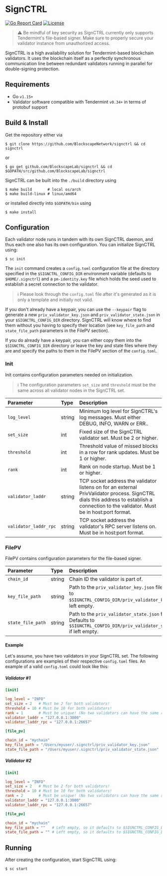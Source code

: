 # SignCTRL

[![Go Report Card](https://goreportcard.com/badge/github.com/blockscapelab/signctrl)](https://goreportcard.com/report/github.com/blockscapenetwork/signctrl)
[![License](https://img.shields.io/github/license/cosmos/cosmos-sdk.svg)](https://github.com/cosmos/cosmos-sdk/blob/master/LICENSE)

> :warning: Be mindful of key security as SignCTRL currently only supports Tendermint's file-based signer. Make sure to properly secure your validator instance from unauthorized access.

SignCTRL is a high availability solution for Tendermint-based blockchain validators. It uses the blockchain itself as a perfectly synchronous communication line between redundant validators running in parallel for double-signing protection.

## Requirements

* Go `v1.15+`
* Validator software compatible with Tendermint `v0.34+` in terms of protobuf support

## Build & Install

Get the repository either via

```shell
$ git clone https://github.com/BlockscapeNetwork/signctrl && cd signctrl
```

or

```shell
$ go get github.com/BlockscapeLab/signctrl && cd $GOPATH/src/github.com/BlockscapeLab/signctrl
```

SignCTRL can be built into the `./build` directory using

```shell
$ make build       # local os/arch
$ make build-linux # linux/amd64
```

or installed directly into `$GOPATH/bin` using

```shell
$ make install
```

## Configuration

Each validator node runs in tandem with its own SignCTRL daemon, and thus each one also has its own configuration. You can initialize SignCTRL using:

```shell
$ sc init
```

The `init` command creates a `config.toml` configuration file at the directory specified in the `$SIGNCTRL_CONFIG_DIR` environment variable (defaults to `$HOME/.signctrl`) and a `pm-identity.key` file which holds the seed used to establish a secret connection to the validator.

> :information_source: Please look through the `config.toml` file after it's generated as it is only a template and initially not valid.

If you don't already have a keypair, you can use the `--keypair` flag to generate a new `priv_validator_key.json` and `priv_validator_state.json` in your `$SIGNCTRL_CONFIG_DIR` directory. SignCTRL will know where to find them without you having to specify their location (see `key_file_path` and `state_file_path` parameters in the FilePV section).

If you do already have a keypair, you can either copy them into the `$SIGNCTRL_CONFIG_DIR` directory or leave the key and state files where they are and specify the paths to them in the FilePV section of the `config.toml`.

### Init

Init contains configuration parameters needed on initialization.

> :information_source: The configuration parameters `set_size` and `threshold` must be the same across all validator nodes in the SignCTRL set.

| Parameter             | Type   | Description                                                                                                                                                                             |
| :-------------------- | :----- | :-------------------------------------------------------------------------------------------------------------------------------------------------------------------------------------- |
| `log_level`           | string | Minimum log level for SignCTRL's log messages. Must either DEBUG, INFO, WARN or ERR..                                                                                                   |
| `set_size`            | int    | Fixed size of the SignCTRL validator set. Must be 2 or higher.                                                                                                                          |
| `threshold`           | int    | Threshold value of missed blocks in a row for rank updates. Must be 1 or higher.                                                                                                        |
| `rank`                | int    | Rank on node startup. Must be 1 or higher.                                                                                                                                              |
| `validator_laddr`     | string | TCP socket address the validator listens on for an external PrivValidator process. SignCTRL dials this address to establish a connection to the validator. Must be in host:port format. |
| `validator_laddr_rpc` | string | TCP socket address the validator's RPC server listens on. Must be in host:port format.                                                                                                  |

### FilePV

FilePV contains configuration parameters for the file-based signer.

| Parameter         | Type   | Description                                                                                                               |
| :---------------- | :----- | :------------------------------------------------------------------------------------------------------------------------ |
| `chain_id`        | string | Chain ID the validator is part of.                                                                                        |
| `key_file_path`   | string | Path to the `priv_validator_key.json` file. Defaults to `$SIGNCTRL_CONFIG_DIR/priv_validator_key.json` if left empty.     |
| `state_file_path` | string | Path to the `priv_validator_state.json` file. Defaults to `$SIGNCTRL_CONFIG_DIR/priv_validator_state.json` if left empty. |

#### Example

Let's assume, you have two validators in your SignCTRL set. The following configurations are examples of their respective `config.toml` files.
An example of a valid `config.toml` could look like this:

##### Validator #1
```toml
[init]

log_level = "INFO"
set_size = 2   # Must be 2 for both validators!
threshold = 10 # Must be 10 for both validators!
rank = 1       # Must be unique! (No two validators can have the same rank)
validator_laddr = "127.0.0.1:3000"
validator_laddr_rpc = "127.0.0.1:26657"

[file_pv]

chain_id = "mychain"
key_file_path = "/Users/myuser/.signctrl/priv_validator_key.json"
state_file_path = "/Users/myuser/.signctrl/priv_validator_state.json"
```

##### Validator #2
```toml
[init]

log_level = "INFO"
set_size = 2   # Must be 2 for both validators!
threshold = 10 # Must be 10 for both validators!
rank = 2       # Must be unique! (No two validators can have the same rank)
validator_laddr = "127.0.0.1:3000"
validator_laddr_rpc = "127.0.0.1:26657"

[file_pv]

chain_id = "mychain"
key_file_path = ""   # Left empty, so it defaults to $SIGNCTRL_CONFIG_DIR/priv_validator_key.json
state_file_path = "" # Left empty, so it defaults to $SIGNCTRL_CONFIG_DIR/priv_validator_state.json
```

## Running

After creating the configuration, start SignCTRL using:

```shell
$ sc start
```
